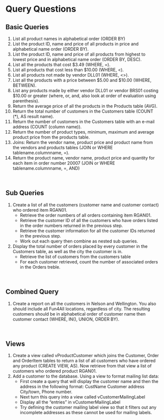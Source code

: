 # Query Questions

## Basic Queries
<ol>
    <li>List all product names in alphabetical order (ORDER BY)</li>
    <li>List the product ID, name and price of all products in price and alphabetical name order
    (ORDER BY).</li>
    <li>List the product ID, name and price of all products from highest to lowest price and in
    alphabetical name order (ORDER BY, DESC).</li>
    <li>List all the products that cost $3.49 (WHERE, =).</li>
    <li>List all products that cost less than $10.00 (WHERE, <).</li>
    <li>List all products not made by vendor DLL01 (WHERE, <>).</li>
    <li>List all the products with a price between $5.00 and $10.00 (WHERE, BETWEEN).</li>
    <li>List any products made by either vendor DLL01 or vendor BRS01 costing $10.00 or
    greater (where, or, and, also look at order of evaluation using parenthesis).</li>
    <li>Return the average price of all the products in the Products table (AVG).</li>
    <li>Return the total number of customers in the Customers table (COUNT (*), AS result
    name). </li>
    <li>Return the number of customers in the Customers table with an e-mail address (COUNT
    (column name)). </li>
    <li>Return the number of product types, minimum, maximum and average product price
    from the products table.</li>
    <li>Joins: Return the vendor name, product price and product name from the vendors and
    products tables (JOIN or WHERE tablename.columnname, =).</li>
    <li>Return the product name, vendor name, product price and quantity for each item in
    order number 20007 (JOIN or WHERE tablename.columnname, =, AND)</li>
</ol>
<br>

## Sub Queries
<ol>
    <li>Create a list of all the customers (customer name and customer contact) who ordered
    item RGAN01.
    <ul>
        <li>Retrieve the order numbers of all orders containing item RGAN01.</li>
        <li>Retrieve the customer ID of all the customers who have orders listed in the order
        numbers returned in the previous step.</li>
        <li>Retrieve the customer information for all the customer IDs returned in the previous step.</li>
        <li>Work out each query then combine as nested sub queries.</li>
    </ul></li>  
    <li>Display the total number of orders placed by every customer in the Customers table, as
    well as the city the customer is in.
    <ul>
        <li>Retrieve the list of customers from the customers table</li>
        <li>For each customer retrieved, count the number of associated orders in the Orders
        treble.</li>
    </ul></li>
</ol>
<br>

## Combined Query
<ol>
    <li>Create a report on all the customers in Nelson and Wellington. You also should include
    all Fun4All locations, regardless of city. The resulting customers should be in
    alphabetical order of customer name then customer contact (WHERE, IN(), UNION,
    ORDER BY).</li>
</ol>
<br>

## Views
<ol>
    <li>Create a view called vProductCustomer which joins the Customer, Order and OrderItem
    tables to return a list of all customers who have ordered any product (CREATE VIEW, AS).
    Now retrieve from that view a list of customers who ordered product RGAN01.</li>
    <li>Add a customer to the database. Using a view to format mailing list data:
    <ul>
        <li>First create a query that will display the customer name and then the address in the
        following format: CustName Customer address City/town, Phone number.</li>
        <li>Next turn this query into a view called vCustomerMailingLabel</li>
        <li>Display all the “entries” in vCustomerMailingLabel</li>
        <li>Try defining the customer mailing label view so that it filters out any incomplete
        addresses as these cannot be used for mailing labels.</li>
    </ul></li>
</ol>
